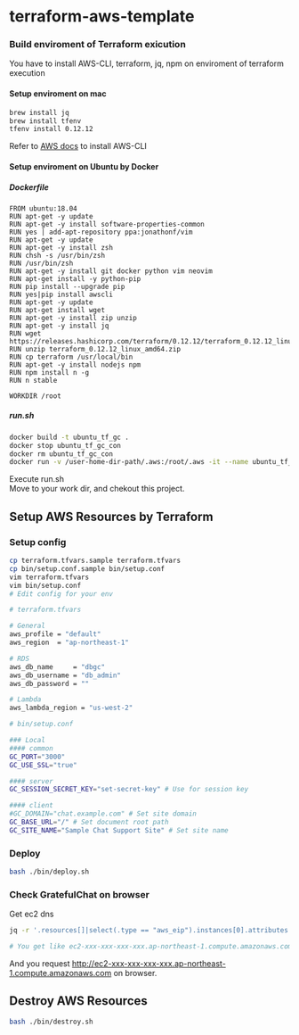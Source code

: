 # terraform-aws-template

### Build enviroment of Terraform exicution
You have to install AWS-CLI, terraform, jq, npm on enviroment of terraform execution

#### Setup enviroment on mac
```bash
brew install jq
brew install tfenv
tfenv install 0.12.12
```
Refer to [AWS docs](https://docs.aws.amazon.com/cli/latest/userguide/install-macos.html) to install AWS-CLI

#### Setup enviroment on Ubuntu by Docker
##### Dockerfile

```
FROM ubuntu:18.04
RUN apt-get -y update
RUN apt-get -y install software-properties-common
RUN yes | add-apt-repository ppa:jonathonf/vim
RUN apt-get -y update
RUN apt-get -y install zsh
RUN chsh -s /usr/bin/zsh
RUN /usr/bin/zsh
RUN apt-get -y install git docker python vim neovim
RUN apt-get install -y python-pip
RUN pip install --upgrade pip
RUN yes|pip install awscli
RUN apt-get -y update
RUN apt-get install wget
RUN apt-get -y install zip unzip
RUN apt-get -y install jq
RUN wget https://releases.hashicorp.com/terraform/0.12.12/terraform_0.12.12_linux_amd64.zip
RUN unzip terraform_0.12.12_linux_amd64.zip
RUN cp terraform /usr/local/bin
RUN apt-get -y install nodejs npm
RUN npm install n -g
RUN n stable

WORKDIR /root
```

##### run.sh
```bash
docker build -t ubuntu_tf_gc .
docker stop ubuntu_tf_gc_con
docker rm ubuntu_tf_gc_con
docker run -v /user-home-dir-path/.aws:/root/.aws -it --name ubuntu_tf_gc_con ubuntu_tf_gc:latest /bin/bash
```
Execute run.sh  
Move to your work dir, and chekout this project.


## Setup AWS Resources by Terraform
### Setup config

```bash
cp terraform.tfvars.sample terraform.tfvars
cp bin/setup.conf.sample bin/setup.conf
vim terraform.tfvars
vim bin/setup.conf
# Edit config for your env
```

```bash
# terraform.tfvars

# General
aws_profile = "default"
aws_region  = "ap-northeast-1"

# RDS
aws_db_name     = "dbgc"
aws_db_username = "db_admin"
aws_db_password = ""

# Lambda
aws_lambda_region = "us-west-2"
```

```bash
# bin/setup.conf

### Local
#### common
GC_PORT="3000"
GC_USE_SSL="true"

#### server
GC_SESSION_SECRET_KEY="set-secret-key" # Use for session key

#### client
#GC_DOMAIN="chat.example.com" # Set site domain
GC_BASE_URL="/" # Set document root path
GC_SITE_NAME="Sample Chat Support Site" # Set site name
```

### Deploy

```bash
bash ./bin/deploy.sh
```

### Check GratefulChat on browser
Get ec2 dns

```bash
jq -r '.resources[]|select(.type == "aws_eip").instances[0].attributes.public_dns' terraform.tfstate

# You get like ec2-xxx-xxx-xxx-xxx.ap-northeast-1.compute.amazonaws.com
```
And you request http://ec2-xxx-xxx-xxx-xxx.ap-northeast-1.compute.amazonaws.com on browser.


## Destroy AWS Resources

```bash
bash ./bin/destroy.sh
```

